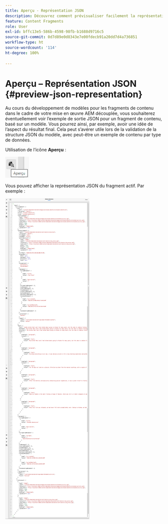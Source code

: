 ```yaml
---
title: Aperçu - Représentation JSON
description: Découvrez comment prévisualiser facilement la représentation JSON de vos fragments de contenu lors de la mise en œuvre de votre solution AEM découplée.
feature: Content Fragments
role: User
exl-id: bffc13e5-586b-4598-98fb-b1688d9716c5
source-git-commit: 0d7d89e0d8343e7e00fdecb91a20dd7d4a736851
workflow-type: ht
source-wordcount: '114'
ht-degree: 100%

---
```


# Aperçu – Représentation JSON {#preview-json-representation}

Au cours du développement de modèles pour les fragments de contenu dans le cadre de votre mise en œuvre AEM découplée, vous souhaiterez éventuellement voir l’exemple de sortie JSON pour un fragment de contenu, basé sur un modèle. Vous pourrez ainsi, par exemple, avoir une idée de l’aspect du résultat final. Cela peut s’avérer utile lors de la validation de la structure JSON du modèle, avec peut-être un exemple de contenu par type de données.

Utilisation de l’icône **Aperçu** :

![Éditeur de fragment de contenu – onglet Aperçu](assets/cfm-preview-01.png)

Vous pouvez afficher la représentation JSON du fragment actif. Par exemple :

![Éditeur de fragment de contenu – Aperçu d’un fragment](assets/cfm-preview-02.png)

<!--
**Copy URL** allows you to copy to clipboard the URL for either author or publish.
-->
